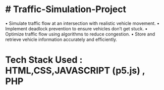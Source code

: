 # # Traffic-Simulation-Project
•	Simulate traffic flow at an intersection with realistic vehicle movement.
•	Implement deadlock prevention to ensure vehicles don’t get stuck.
•	Optimize traffic flow using algorithms to reduce congestion.
•	Store and retrieve vehicle information accurately and efficiently.

# Tech Stack Used : HTML,CSS,JAVASCRIPT (p5.js) , PHP
